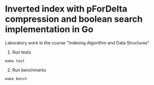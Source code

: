 # Inverted index with pForDelta compression and boolean search implementation in Go

Laboratory work in the course "Indexing Algorithm and Data Structures"

1. Run tests
```
make test
```

2. Run benchmarks
```
make bench
```  




